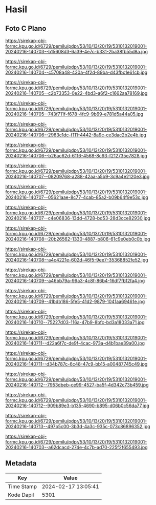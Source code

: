 # Hasil

## Foto C Plano

https://sirekap-obj-formc.kpu.go.id/6729/pemilu/pdpr/53/10/13/20/19/5310132019001-20240216-140703--b15608d3-6a39-4e7c-b331-2ba38fb55d8a.jpg

https://sirekap-obj-formc.kpu.go.id/6729/pemilu/pdpr/53/10/13/20/19/5310132019001-20240216-140704--c5708a48-430a-4f2d-89ba-d43fbc1e61cb.jpg

https://sirekap-obj-formc.kpu.go.id/6729/pemilu/pdpr/53/10/13/20/19/5310132019001-20240216-140705--c2b73353-0e22-4bd3-a6f2-c1662aa78169.jpg

https://sirekap-obj-formc.kpu.go.id/6729/pemilu/pdpr/53/10/13/20/19/5310132019001-20240216-140705--743f711f-f678-4fc9-9b69-e781d5a44a05.jpg

https://sirekap-obj-formc.kpu.go.id/6729/pemilu/pdpr/53/10/13/20/19/5310132019001-20240216-140706--2963c1dc-f111-4442-8a9c-ce3dac2b2e4b.jpg

https://sirekap-obj-formc.kpu.go.id/6729/pemilu/pdpr/53/10/13/20/19/5310132019001-20240216-140706--b26ac62d-6116-4568-8c93-f212735e7828.jpg

https://sirekap-obj-formc.kpu.go.id/6729/pemilu/pdpr/53/10/13/20/19/5310132019001-20240216-140707--08209768-a288-42aa-a5b9-3c9a4e2120e3.jpg

https://sirekap-obj-formc.kpu.go.id/6729/pemilu/pdpr/53/10/13/20/19/5310132019001-20240216-140707--05621aae-8c77-4cab-85a2-b09b64f9e53c.jpg

https://sirekap-obj-formc.kpu.go.id/6729/pemilu/pdpr/53/10/13/20/19/5310132019001-20240216-140707--c4e06836-13dd-4728-bd53-28d3cce82930.jpg

https://sirekap-obj-formc.kpu.go.id/6729/pemilu/pdpr/53/10/13/20/19/5310132019001-20240216-140708--20b26562-1330-4887-b806-61c9e0eb0c0b.jpg

https://sirekap-obj-formc.kpu.go.id/6729/pemilu/pdpr/53/10/13/20/19/5310132019001-20240216-140708--a4c4221e-602d-46f5-9ee7-35368852fe52.jpg

https://sirekap-obj-formc.kpu.go.id/6729/pemilu/pdpr/53/10/13/20/19/5310132019001-20240216-140709--a46bb79a-99a3-4c8f-86b4-16df7fb12fa4.jpg

https://sirekap-obj-formc.kpu.go.id/6729/pemilu/pdpr/53/10/13/20/19/5310132019001-20240216-140709--41bdb186-5fe5-41d2-9879-1041aa69461e.jpg

https://sirekap-obj-formc.kpu.go.id/6729/pemilu/pdpr/53/10/13/20/19/5310132019001-20240216-140710--75227d03-116a-47b9-8bfc-bd3a18033a71.jpg

https://sirekap-obj-formc.kpu.go.id/6729/pemilu/pdpr/53/10/13/20/19/5310132019001-20240216-140711--d22a6f7c-de9f-4cac-973a-d4b1bae39a00.jpg

https://sirekap-obj-formc.kpu.go.id/6729/pemilu/pdpr/53/10/13/20/19/5310132019001-20240216-140711--d34b787c-6c48-47c9-bb15-a00487745c49.jpg

https://sirekap-obj-formc.kpu.go.id/6729/pemilu/pdpr/53/10/13/20/19/5310132019001-20240216-140712--7953dbeb-ce99-4527-ba5f-4d342c73b459.jpg

https://sirekap-obj-formc.kpu.go.id/6729/pemilu/pdpr/53/10/13/20/19/5310132019001-20240216-140712--909b89e3-b135-4690-b895-d06b0c56da77.jpg

https://sirekap-obj-formc.kpu.go.id/6729/pemilu/pdpr/53/10/13/20/19/5310132019001-20240216-140713--497b5c00-3b3d-4a3c-935c-073c86896352.jpg

https://sirekap-obj-formc.kpu.go.id/6729/pemilu/pdpr/53/10/13/20/19/5310132019001-20240216-140703--a62dcacd-274e-4c7b-ad70-225f2f655493.jpg


## Metadata

| Key        | Value               |
| ---------- | ------------------- |
| Time Stamp | 2024-02-17 13:05:41 |
| Kode Dapil | 5301                |



